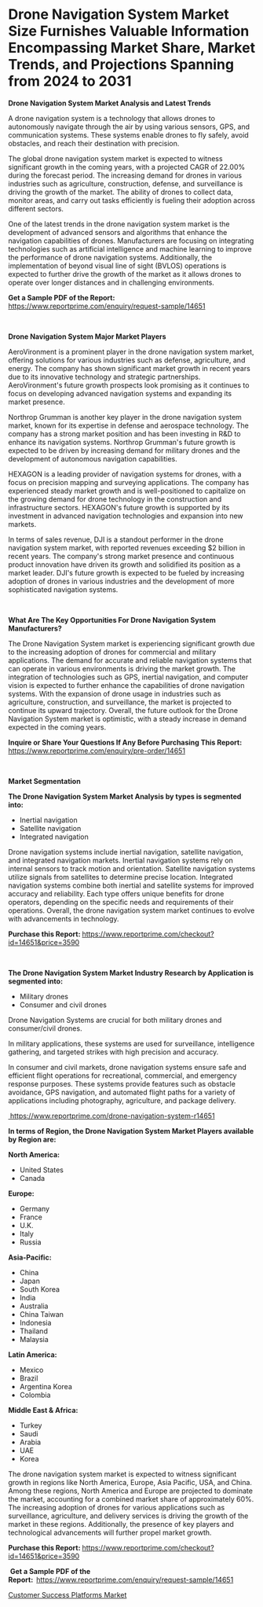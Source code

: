 <p><h1>Drone Navigation System Market Size Furnishes Valuable Information Encompassing Market Share, Market Trends, and Projections Spanning from 2024 to 2031</h1></p><p><strong>Drone Navigation System Market Analysis and Latest Trends</strong></p>
<p><p>A drone navigation system is a technology that allows drones to autonomously navigate through the air by using various sensors, GPS, and communication systems. These systems enable drones to fly safely, avoid obstacles, and reach their destination with precision.</p><p>The global drone navigation system market is expected to witness significant growth in the coming years, with a projected CAGR of 22.00% during the forecast period. The increasing demand for drones in various industries such as agriculture, construction, defense, and surveillance is driving the growth of the market. The ability of drones to collect data, monitor areas, and carry out tasks efficiently is fueling their adoption across different sectors.</p><p>One of the latest trends in the drone navigation system market is the development of advanced sensors and algorithms that enhance the navigation capabilities of drones. Manufacturers are focusing on integrating technologies such as artificial intelligence and machine learning to improve the performance of drone navigation systems. Additionally, the implementation of beyond visual line of sight (BVLOS) operations is expected to further drive the growth of the market as it allows drones to operate over longer distances and in challenging environments.</p></p>
<p><strong>Get a Sample PDF of the Report:&nbsp;</strong> <a href="https://www.reportprime.com/enquiry/request-sample/14651">https://www.reportprime.com/enquiry/request-sample/14651</a></p>
<p>&nbsp;</p>
<p><strong>Drone Navigation System Major Market Players</strong></p>
<p><p>AeroVironment is a prominent player in the drone navigation system market, offering solutions for various industries such as defense, agriculture, and energy. The company has shown significant market growth in recent years due to its innovative technology and strategic partnerships. AeroVironment's future growth prospects look promising as it continues to focus on developing advanced navigation systems and expanding its market presence.</p><p>Northrop Grumman is another key player in the drone navigation system market, known for its expertise in defense and aerospace technology. The company has a strong market position and has been investing in R&D to enhance its navigation systems. Northrop Grumman's future growth is expected to be driven by increasing demand for military drones and the development of autonomous navigation capabilities.</p><p>HEXAGON is a leading provider of navigation systems for drones, with a focus on precision mapping and surveying applications. The company has experienced steady market growth and is well-positioned to capitalize on the growing demand for drone technology in the construction and infrastructure sectors. HEXAGON's future growth is supported by its investment in advanced navigation technologies and expansion into new markets.</p><p>In terms of sales revenue, DJI is a standout performer in the drone navigation system market, with reported revenues exceeding $2 billion in recent years. The company's strong market presence and continuous product innovation have driven its growth and solidified its position as a market leader. DJI's future growth is expected to be fueled by increasing adoption of drones in various industries and the development of more sophisticated navigation systems.</p></p>
<p>&nbsp;</p>
<p><strong>What Are The Key Opportunities For Drone Navigation System Manufacturers?</strong></p>
<p><p>The Drone Navigation System market is experiencing significant growth due to the increasing adoption of drones for commercial and military applications. The demand for accurate and reliable navigation systems that can operate in various environments is driving the market growth. The integration of technologies such as GPS, inertial navigation, and computer vision is expected to further enhance the capabilities of drone navigation systems. With the expansion of drone usage in industries such as agriculture, construction, and surveillance, the market is projected to continue its upward trajectory. Overall, the future outlook for the Drone Navigation System market is optimistic, with a steady increase in demand expected in the coming years.</p></p>
<p><strong>Inquire or Share Your Questions If Any Before Purchasing This Report:</strong> <a href="https://www.reportprime.com/enquiry/pre-order/14651">https://www.reportprime.com/enquiry/pre-order/14651</a></p>
<p>&nbsp;</p>
<p><strong>Market Segmentation</strong></p>
<p><strong>The Drone Navigation System Market Analysis by types is segmented into:</strong></p>
<p><ul><li>Inertial navigation</li><li>Satellite navigation</li><li>Integrated navigation</li></ul></p>
<p><p>Drone navigation systems include inertial navigation, satellite navigation, and integrated navigation markets. Inertial navigation systems rely on internal sensors to track motion and orientation. Satellite navigation systems utilize signals from satellites to determine precise location. Integrated navigation systems combine both inertial and satellite systems for improved accuracy and reliability. Each type offers unique benefits for drone operators, depending on the specific needs and requirements of their operations. Overall, the drone navigation system market continues to evolve with advancements in technology.</p></p>
<p><strong>Purchase this Report:&nbsp;</strong><a href="https://www.reportprime.com/checkout?id=14651&price=3590">https://www.reportprime.com/checkout?id=14651&price=3590</a></p>
<p>&nbsp;</p>
<p><strong>The Drone Navigation System Market Industry Research by Application is segmented into:</strong></p>
<p><ul><li>Military drones</li><li>Consumer and civil drones</li></ul></p>
<p><p>Drone Navigation Systems are crucial for both military drones and consumer/civil drones. </p><p>In military applications, these systems are used for surveillance, intelligence gathering, and targeted strikes with high precision and accuracy.</p><p>In consumer and civil markets, drone navigation systems ensure safe and efficient flight operations for recreational, commercial, and emergency response purposes. These systems provide features such as obstacle avoidance, GPS navigation, and automated flight paths for a variety of applications including photography, agriculture, and package delivery.</p></p>
<p><a href="https://www.reportprime.com/drone-navigation-system-r14651">&nbsp;https://www.reportprime.com/drone-navigation-system-r14651</a></p>
<p><strong>In terms of Region, the Drone Navigation System Market Players available by Region are:</strong></p>
<p>
    <p> <strong> North America: </strong>
        <ul>
            <li>United States</li>
            <li>Canada</li>
        </ul>
        </p> 
    <p> <strong> Europe: </strong>
        <ul>
            <li>Germany</li>
            <li>France</li>
            <li>U.K.</li>
            <li>Italy</li>
            <li>Russia</li>
        </ul>
        </p> 
    <p> <strong> Asia-Pacific: </strong>
        <ul>
            <li>China</li>
            <li>Japan</li>
            <li>South Korea</li>
            <li>India</li>
            <li>Australia</li>
            <li>China Taiwan</li>
            <li>Indonesia</li>
            <li>Thailand</li>
            <li>Malaysia</li>
        </ul>
        </p> 
    <p> <strong> Latin America: </strong>
        <ul>
            <li>Mexico</li>
            <li>Brazil</li>
            <li>Argentina Korea</li>
            <li>Colombia</li>
        </ul>
        </p> 
    <p> <strong> Middle East & Africa: </strong>
        <ul>
            <li>Turkey</li>
            <li>Saudi</li>
            <li>Arabia</li>
            <li>UAE</li>
            <li>Korea</li>
        </ul>
    </p>
    </p>
<p><p>The drone navigation system market is expected to witness significant growth in regions like North America, Europe, Asia Pacific, USA, and China. Among these regions, North America and Europe are projected to dominate the market, accounting for a combined market share of approximately 60%. The increasing adoption of drones for various applications such as surveillance, agriculture, and delivery services is driving the growth of the market in these regions. Additionally, the presence of key players and technological advancements will further propel market growth.</p></p>
<p><strong>Purchase this Report: </strong><a href="https://www.reportprime.com/checkout?id=14651&price=3590">https://www.reportprime.com/checkout?id=14651&price=3590</a></p>
<p>&nbsp;<strong>Get a Sample PDF of the Report:&nbsp;&nbsp;</strong><a href="https://www.reportprime.com/enquiry/request-sample/14651">https://www.reportprime.com/enquiry/request-sample/14651</a></p>
<p><strong></strong></p>
<p><p><a href="https://github.com/RickHolmes3/Market-Research-Report-List-4/blob/main/customer-success-platforms-market.md">Customer Success Platforms Market</a></p></p>